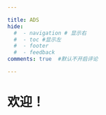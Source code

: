 ```yaml
---

title: ADS
hide:
  #  - navigation # 显示右
  #  - toc #显示左
  #  - footer
  #  - feedback  
comments: true  #默认不开启评论

---
```


<!-- <link rel="stylesheet" href="stylesheets/index.css"> -->

<h1 id="欢迎">欢迎！</h1>